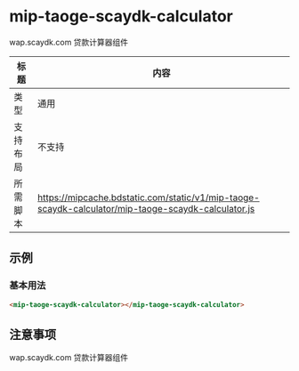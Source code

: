 # mip-taoge-scaydk-calculator

wap.scaydk.com 贷款计算器组件

标题|内容
----|----
类型|通用
支持布局|  不支持
所需脚本|https://mipcache.bdstatic.com/static/v1/mip-taoge-scaydk-calculator/mip-taoge-scaydk-calculator.js

## 示例

### 基本用法
```html
<mip-taoge-scaydk-calculator></mip-taoge-scaydk-calculator>
```



## 注意事项

wap.scaydk.com 贷款计算器组件
